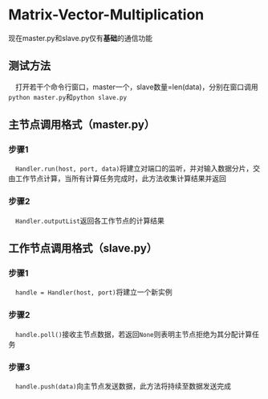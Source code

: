 # Matrix-Vector-Multiplication
现在master.py和slave.py仅有**基础**的通信功能

## 测试方法
&emsp;打开若干个命令行窗口，master一个，slave数量=len(data)，分别在窗口调用`python master.py`和`python slave.py`

## 主节点调用格式（master.py）

### 步骤1
&emsp;`Handler.run(host, port, data)`将建立对端口的监听，并对输入数据分片，交由工作节点计算，当所有计算任务完成时，此方法收集计算结果并返回
### 步骤2
&emsp;`Handler.outputList`返回各工作节点的计算结果

## 工作节点调用格式（slave.py）

### 步骤1
&emsp;`handle = Handler(host, port)`将建立一个新实例
### 步骤2
&emsp;`handle.poll()`接收主节点数据，若返回`None`则表明主节点拒绝为其分配计算任务
### 步骤3
&emsp;`handle.push(data)`向主节点发送数据，此方法将持续至数据发送完成

